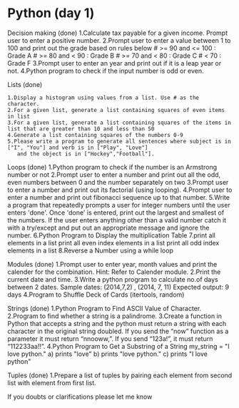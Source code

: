 # Python (day 1)

Decision making (done)
    1.Calculate tax payable for a given income. Prompt user to enter a positive number.
    2.Prompt user to enter a value between 1 to 100 and print out the grade based on rules below
            # >= 90 and <= 100 : Grade A
            # >= 80 and < 90 : Grade B
            # >= 70 and < 80 : Grade C
            # < 70 : Grade F
    3.Prompt user to enter an year and print out if it is a leap year or not.
    4.Python program to check if the input number is odd or even.

Lists (done)

    1.Display a histogram using values from a list. Use # as the  character.
    2.For a given list, generate a list containing squares of even items in list
    3.For a given list, generate a list containing squares of the items in list that are greater than 10 and less than 50
    4.Generate a list containing squares of the numbers 0-9
    5.Please write a program to generate all sentences where subject is in ["I", "You"] and verb is in ["Play", "Love"]
       and the object is in ["Hockey","Football"].

Loops (done)
    1.Python program to check if the number is an Armstrong number or not
    2.Prompt user to enter a number and print out all the odd, even numbers between 0 and the number separately on two
    3.Prompt user to enter a number and print out its factorial (using looping).
    4.Prompt user to enter a number and print out fibonacci sequence up to that number.
    5.Write a program that repeatedly prompts a user for integer numbers until the user enters 'done'.
      Once 'done' is entered, print out the largest and smallest of the numbers.
      If the user enters anything other than a valid number catch it with a try/except and put out an appropriate message and ignore the number.
    6.Python Program to Display the multiplication Table
    7.print all elements in a list
      print all even index elements in a list
      print all odd index elements in a list
    8.Reverse a Number using a while loop

Modules (done)
    1.Prompt user to enter year, month values and print the calender for the combination.
        Hint: Refer to Calender module.
    2.Print the current date and time.
    3.Write a python program to calculate no.of days between 2 dates.
        Sample dates: (2014,7,2) , (2014, 7, 11)
        Expected output: 9 days
    4.Program to Shuffle Deck of Cards (itertools, random)


Strings (done)
    1.Python Program to Find ASCII Value of Character.
    2.Program to find whether a string is a palindrome.
    3.Create a function in Python that accepts a string and the python must return a string with each character
      in the original string doubled. If you send the “now” function as a parameter it must return “nnooww,”.
      If you send “123a!”, it must return “112233aa!!”.
    4.Python Program to Get a Substring of a String
      my_string = "I love python."
        a) prints "love"
        b) prints "love python."
        c) prints "I love python"

Tuples (done)
   1.Prepare a list of tuples by pairing each element from second list with element from first list.

If you doubts or clarifications please let me know
